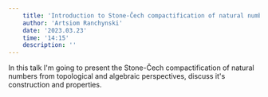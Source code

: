 ```yaml
---
    title: 'Introduction to Stone-Čech compactification of natural numbers'
    author: 'Artsiom Ranchynski'
    date: '2023.03.23'
    time: '14:15'
    description: ''
---
```


In this talk I'm going to present the Stone-Čech compactification of natural numbers from topological and algebraic perspectives, discuss it's construction and properties.
